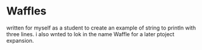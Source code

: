 # Waffles
written for myself as a student to create an example of  string to println with three lines. i also wnted to lok in the name Waffle for a later ptoject expansion.
